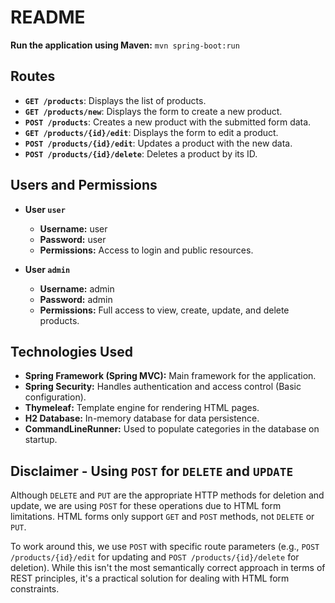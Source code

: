 # README

**Run the application using Maven:**
`mvn spring-boot:run`

## Routes

- **`GET /products`**: Displays the list of products.
- **`GET /products/new`**: Displays the form to create a new product.
- **`POST /products`**: Creates a new product with the submitted form data.
- **`GET /products/{id}/edit`**: Displays the form to edit a product.
- **`POST /products/{id}/edit`**: Updates a product with the new data.
- **`POST /products/{id}/delete`**: Deletes a product by its ID.

## Users and Permissions

- **User `user`**
    - **Username:** user
    - **Password:** user
    - **Permissions:** Access to login and public resources.

- **User `admin`**
    - **Username:** admin
    - **Password:** admin
    - **Permissions:** Full access to view, create, update, and delete products.

## Technologies Used

- **Spring Framework (Spring MVC):** Main framework for the application.
- **Spring Security:** Handles authentication and access control (Basic configuration).
- **Thymeleaf:** Template engine for rendering HTML pages.
- **H2 Database:** In-memory database for data persistence.
- **CommandLineRunner:** Used to populate categories in the database on startup.

## Disclaimer - Using `POST` for `DELETE` and `UPDATE`

Although `DELETE` and `PUT` are the appropriate HTTP methods for deletion and update, we are using `POST` for these operations due to HTML form limitations. HTML forms only support `GET` and `POST` methods, not `DELETE` or `PUT`.

To work around this, we use `POST` with specific route parameters (e.g., `POST /products/{id}/edit` for updating and `POST /products/{id}/delete` for deletion). While this isn't the most semantically correct approach in terms of REST principles, it's a practical solution for dealing with HTML form constraints.
